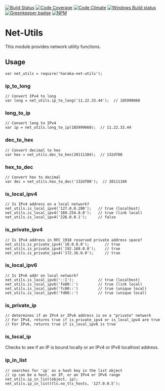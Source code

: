 [![Build Status][ci-img]][ci-url]
[![Code Coverage][cov-img]][cov-url]
[![Code Climate][clim-img]][clim-url]
[![Windows Build status][apv-img]][apv-url]
[![Greenkeeper badge][gk-img]](https://greenkeeper.io/)
[![NPM][npm-img]][npm-url]

# Net-Utils

This module provides network utility functions.

## Usage

    var net_utils = require('haraka-net-utils');

### ip_to_long

    // Convert IPv4 to long
    var long = net_utils.ip_to_long('11.22.33.44');  // 185999660

### long_to_ip

    // Convert long to IPv4
    var ip = net_utils.long_to_ip(185999660);  // 11.22.33.44

### dec_to_hex

    // Convert decimal to hex
    var hex = net_utils.dec_to_hex(20111104);  // 132df00

### hex_to_dec

    // Convert hex to decimal
    var dec = net_utils.hex_to_dec('132df00');  // 20111104

### is_local_ipv4

    // Is IPv4 address on a local network?
    net_utils.is_local_ipv4('127.0.0.200');   // true (localhost)
    net_utils.is_local_ipv4('169.254.0.0');   // true (link local)
    net_utils.is_local_ipv4('226.0.0.1');     // false

### is_private_ipv4

    // Is IPv4 address in RFC 1918 reserved private address space?
    net_utils.is_private_ipv4('10.0.0.0');       // true
    net_utils.is_private_ipv4('192.168.0.0');    // true
    net_utils.is_private_ipv4('172.16.0.0');     // true

### is_local_ipv6

    // Is IPv6 addr on local network?
    net_utils.is_local_ipv6('::1');           // true (localhost)
    net_utils.is_local_ipv6('fe80::')         // true (link local)
    net_utils.is_local_ipv6('fc00::')         // true (unique local)
    net_utils.is_local_ipv6('fd00::')         // true (unique local)

### is_private_ip

    // determines if an IPv4 or IPv6 address is on a "private" network
    // For IPv4, returns true if is_private_ipv4 or is_local_ipv4 are true
    // For IPv6, returns true if is_local_ipv6 is true

### is_local_ip

Checks to see if an IP is bound locally or an IPv4 or IPv6 localhost address.

### ip_in_list

    // searches for 'ip' as a hash key in the list object
    // ip can be a host, an IP, or an IPv4 or IPv6 range
    net_utils.ip_in_list(object, ip);
    net_utils.ip_in_list(tls.no_tls_hosts, '127.0.0.5');


[ci-img]: https://travis-ci.org/haraka/haraka-net-utils.svg
[ci-url]: https://travis-ci.org/haraka/haraka-net-utils
[cov-img]: https://codecov.io/github/haraka/haraka-net-utils/coverage.svg
[cov-url]: https://codecov.io/github/haraka/haraka-net-utils
[clim-img]: https://codeclimate.com/github/haraka/haraka-net-utils/badges/gpa.svg
[clim-url]: https://codeclimate.com/github/haraka/haraka-net-utils
[gk-img]: https://badges.greenkeeper.io/haraka/haraka-net-utils.svg
[npm-img]: https://nodei.co/npm/haraka-net-utils.png
[npm-url]: https://www.npmjs.com/package/haraka-net-utils
[apv-img]: https://ci.appveyor.com/api/projects/status/wkvydwu9odfxxr3v?svg=true
[apv-url]: https://ci.appveyor.com/project/msimerson/haraka-net-utils
